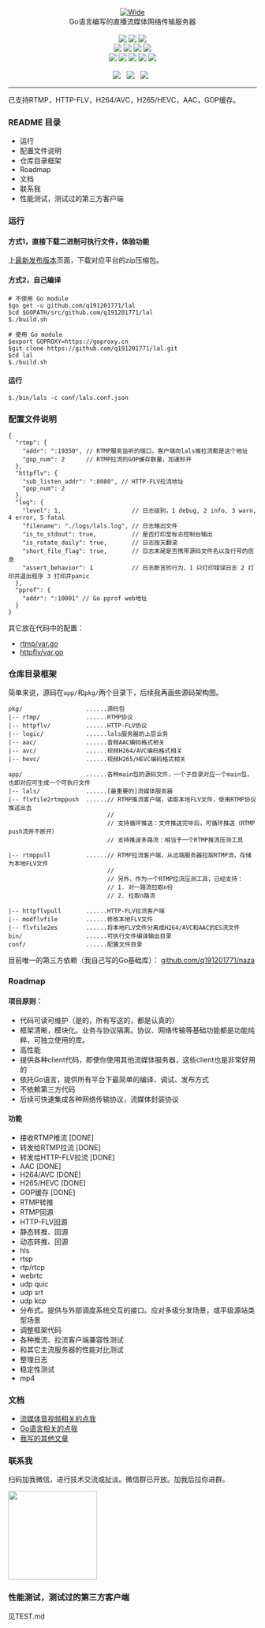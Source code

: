 <p align="center">
<a title="logo" target="_blank" href="https://github.com/q191201771/lal">
<img alt="Wide" src="https://pengrl.com/images/other/lallogo.png">
</a>
<br>
Go语言编写的直播流媒体网络传输服务器
<br><br>
<a title="TravisCI" target="_blank" href="https://www.travis-ci.org/q191201771/lal"><img src="https://www.travis-ci.org/q191201771/lal.svg?branch=master"></a>
<a title="codecov" target="_blank" href="https://codecov.io/gh/q191201771/lal"><img src="https://codecov.io/gh/q191201771/lal/branch/master/graph/badge.svg?style=flat-square"></a>
<a title="goreportcard" target="_blank" href="https://goreportcard.com/report/github.com/q191201771/lal"><img src="https://goreportcard.com/badge/github.com/q191201771/lal?style=flat-square"></a>
<br>
<a title="codeline" target="_blank" href="https://github.com/q191201771/lal"><img src="https://sloc.xyz/github/q191201771/lal/?category=code"></a>
<a title="license" target="_blank" href="https://github.com/q191201771/lal/blob/master/LICENSE"><img src="https://img.shields.io/badge/license-MIT-brightgreen.svg?style=flat-square"></a>
<a title="lastcommit" target="_blank" href="https://github.com/q191201771/lal/commits/master"><img src="https://img.shields.io/github/commit-activity/m/q191201771/lal.svg?style=flat-square"></a>
<a title="commitactivity" target="_blank" href="https://github.com/q191201771/lal/graphs/commit-activity"><img src="https://img.shields.io/github/last-commit/q191201771/lal.svg?style=flat-square"></a>
<br>
<a title="pr" target="_blank" href="https://github.com/q191201771/lal/pulls"><img src="https://img.shields.io/github/issues-pr-closed/q191201771/lal.svg?style=flat-square&color=FF9966"></a>
<a title="hits" target="_blank" href="https://github.com/q191201771/lal"><img src="https://hits.b3log.org/q191201771/lal.svg?style=flat-square"></a>
<a title="language" target="_blank" href="https://github.com/q191201771/lal"><img src="https://img.shields.io/github/languages/count/q191201771/lal.svg?style=flat-square"></a>
<a title="toplanguage" target="_blank" href="https://github.com/q191201771/lal"><img src="https://img.shields.io/github/languages/top/q191201771/lal.svg?style=flat-square"></a>
<a title="godoc" target="_blank" href="https://godoc.org/github.com/q191201771/lal"><img src="http://img.shields.io/badge/godoc-reference-5272B4.svg?style=flat-square"></a>
<br><br>
<a title="watcher" target="_blank" href="https://github.com/q191201771/lal/watchers"><img src="https://img.shields.io/github/watchers/q191201771/lal.svg?label=Watchers&style=social"></a>&nbsp;&nbsp;
<a title="star" target="_blank" href="https://github.com/q191201771/lal/stargazers"><img src="https://img.shields.io/github/stars/q191201771/lal.svg?label=Stars&style=social"></a>&nbsp;&nbsp;
<a title="fork" target="_blank" href="https://github.com/q191201771/lal/network/members"><img src="https://img.shields.io/github/forks/q191201771/lal.svg?label=Forks&style=social"></a>&nbsp;&nbsp;
</p>

---

已支持RTMP，HTTP-FLV，H264/AVC，H265/HEVC，AAC，GOP缓存。

### README 目录

* 运行
* 配置文件说明
* 仓库目录框架
* Roadmap
* 文档
* 联系我
* 性能测试，测试过的第三方客户端

### 运行

#### 方式1，直接下载二进制可执行文件，体验功能

上[最新发布版本](https://github.com/q191201771/lal/releases/latest)页面，下载对应平台的zip压缩包。

#### 方式2，自己编译

```shell
# 不使用 Go module
$go get -u github.com/q191201771/lal
$cd $GOPATH/src/github.com/q191201771/lal
$./build.sh

# 使用 Go module
$export GOPROXY=https://goproxy.cn
$git clone https://github.com/q191201771/lal.git
$cd lal
$./build.sh
```

#### 运行

```shell
$./bin/lals -c conf/lals.conf.json
```

### 配置文件说明

```
{
  "rtmp": {
    "addr": ":19350", // RTMP服务监听的端口，客户端向lals推拉流都是这个地址
    "gop_num": 2      // RTMP拉流的GOP缓存数量，加速秒开
  },
  "httpflv": {
    "sub_listen_addr": ":8080", // HTTP-FLV拉流地址
    "gop_num": 2
  },
  "log": {
    "level": 1,                    // 日志级别，1 debug, 2 info, 3 warn, 4 error, 5 fatal
    "filename": "./logs/lals.log", // 日志输出文件
    "is_to_stdout": true,          // 是否打印至标志控制台输出
    "is_rotate_daily": true,       // 日志按天翻滚
    "short_file_flag": true,       // 日志末尾是否携带源码文件名以及行号的信息
    "assert_behavior": 1           // 日志断言的行为，1 只打印错误日志 2 打印并退出程序 3 打印并panic
  },
  "pprof": {
    "addr": ":10001" // Go pprof web地址
  }
}
```

其它放在代码中的配置：

- [rtmp/var.go](https://github.com/q191201771/lal/blob/master/pkg/rtmp/var.go)
- [httpflv/var.go](https://github.com/q191201771/lal/blob/master/pkg/httpflv/var.go)

### 仓库目录框架

简单来说，源码在`app/`和`pkg/`两个目录下，后续我再画些源码架构图。

```
pkg/                  ......源码包
|-- rtmp/             ......RTMP协议
|-- httpflv/          ......HTTP-FLV协议
|-- logic/            ......lals服务器的上层业务
|-- aac/              ......音频AAC编码格式相关
|-- avc/              ......视频H264/AVC编码格式相关
|-- hevc/             ......视频H265/HEVC编码格式相关

app/                  ......各种main包的源码文件，一个子目录对应一个main包，也即对应可生成一个可执行文件
|-- lals/             ......[最重要的]流媒体服务器
|-- flvfile2rtmppush  ......// RTMP推流客户端，读取本地FLV文件，使用RTMP协议推送出去
                            //
                            // 支持循环推送：文件推送完毕后，可循环推送（RTMP push流并不断开）
                            // 支持推送多路流：相当于一个RTMP推流压测工具
                            
|-- rtmppull          ......// RTMP拉流客户端，从远端服务器拉取RTMP流，存储为本地FLV文件
                            //
                            // 另外，作为一个RTMP拉流压测工具，已经支持：
                            // 1. 对一路流拉取n份
                            // 2. 拉取n路流
                            
|-- httpflvpull       ......HTTP-FLV拉流客户端
|-- modflvfile        ......修改本地FLV文件
|-- flvfile2es        ......将本地FLV文件分离成H264/AVC和AAC的ES流文件
bin/                  ......可执行文件编译输出目录
conf/                 ......配置文件目录
```

目前唯一的第三方依赖（我自己写的Go基础库）： [github.com/q191201771/naza](https://github.com/q191201771/naza)


### Roadmap

#### 项目原则：

* 代码可读可维护（是的，所有写这的，都是认真的）
* 框架清晰，模块化。业务与协议隔离。协议、网络传输等基础功能都是功能纯粹，可独立使用的库。
* 高性能
* 提供各种client代码，即使你使用其他流媒体服务器，这些client也是非常好用的
* 依托Go语言，提供所有平台下最简单的编译、调试、发布方式
* 不依赖第三方代码
* 后续可快速集成各种网络传输协议，流媒体封装协议

#### 功能

- 接收RTMP推流 [DONE]
- 转发给RTMP拉流 [DONE]
- 转发给HTTP-FLV拉流 [DONE]
- AAC [DONE]
- H264/AVC [DONE]
- H265/HEVC [DONE]
- GOP缓存 [DONE]
- RTMP转推
- RTMP回源
- HTTP-FLV回源
- 静态转推、回源
- 动态转推、回源
- hls
- rtsp
- rtp/rtcp
- webrtc
- udp quic
- udp srt
- udp kcp
- 分布式。提供与外部调度系统交互的接口。应对多级分发场景，或平级源站类型场景
- 调整框架代码
- 各种推流、拉流客户端兼容性测试
- 和其它主流服务器的性能对比测试
- 整理日志
- 稳定性测试
- mp4

### 文档

* [流媒体音视频相关的点我](https://pengrl.com/categories/%E6%B5%81%E5%AA%92%E4%BD%93%E9%9F%B3%E8%A7%86%E9%A2%91/)
* [Go语言相关的点我](https://pengrl.com/categories/Go/)
* [我写的其他文章](https://pengrl.com/all/)

### 联系我

扫码加我微信，进行技术交流或扯淡。微信群已开放。加我后拉你进群。

<img src="https://pengrl.com/images/yoko_vx.jpeg" width="180" height="180" />

### 性能测试，测试过的第三方客户端

见TEST.md

